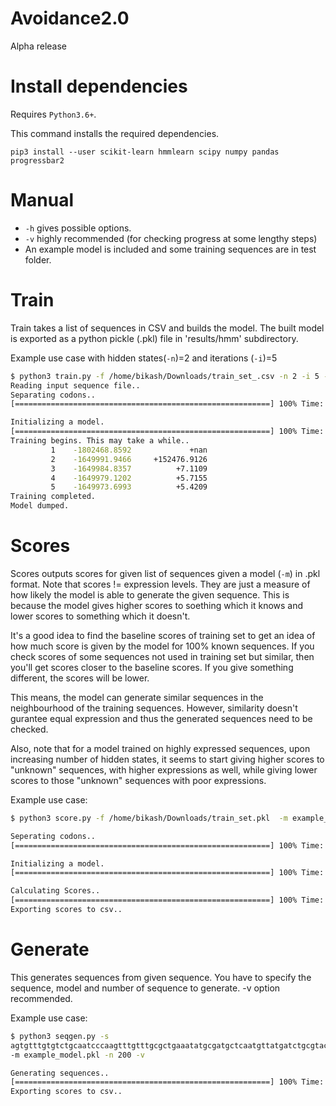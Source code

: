 # Avoidance2.0
Alpha release 



# Install dependencies 
Requires `Python3.6+`.

This command installs the required dependencies.

`pip3 install --user scikit-learn hmmlearn scipy numpy pandas progressbar2`


# Manual
  - `-h` gives possible options.
  - `-v` highly recommended (for checking progress at some lengthy steps)
  - An example model is included and some training sequences are in test folder.


# Train
Train takes a list of sequences in CSV and builds the model. The built model is 
exported as a python pickle (.pkl) file in 'results/hmm' subdirectory.

Example use case with hidden states(`-n`)=2 and iterations (`-i`)=5

```sh
$ python3 train.py -f /home/bikash/Downloads/train_set_.csv -n 2 -i 5 -v
Reading input sequence file..
Separating codons..
[=========================================================] 100% Time:  0:00:00

Initializing a model.
[=========================================================] 100% Time:  0:00:00
Training begins. This may take a while..
         1    -1802468.8592             +nan
         2    -1649991.9466     +152476.9126
         3    -1649984.8357          +7.1109
         4    -1649979.1202          +5.7155
         5    -1649973.6993          +5.4209
Training completed.
Model dumped.
```

# Scores
Scores outputs scores for given list of sequences given a model (`-m`) in .pkl
format. Note that scores != expression levels. They are just a measure of how 
likely the model is able to generate the given sequence. This is because the
model gives higher scores to soething which it knows and lower scores to
something which it doesn't. 

It's a good idea to find the baseline scores of training set to get an idea
of how much score is given by the model for 100% known sequences. If you check
scores of some sequences not used in training set but similar, then you'll get
scores closer to the baseline scores. If you give something different, the 
scores will be lower.

This means, the model can generate similar sequences in the neighbourhood of the
training sequences. However, similarity doesn't gurantee equal
expression and thus the generated sequences need to be checked. 

Also, note that for a model trained on highly expressed sequences,
upon increasing number of hidden states, it seems to start giving higher scores 
to "unknown" sequences, with higher expressions as well, while giving lower 
scores to those "unknown" sequences with poor  expressions.


Example use case:
```sh
$ python3 score.py -f /home/bikash/Downloads/train_set.pkl  -m example_model.pkl -v

Seperating codons..
[=========================================================] 100% Time:  0:00:00

Initializing a model.
[=========================================================] 100% Time:  0:00:00

Calculating Scores..
[=========================================================] 100% Time:  0:00:06
Exporting scores to csv..
```

# Generate
This generates sequences from given sequence. You have to specify the sequence,
model and number of sequence to generate. -v option recommended.


Example use case:
```sh
$ python3 seqgen.py -s 
agtgtttgtgtctgcaatcccaagtttgtttgcgctgaaatatgcgatgctcaatgttatgatctgcgtactaagccgcagatcatagtgggaact 
-m example_model.pkl -n 200 -v

Generating sequences..
[=========================================================] 100% Time:  0:00:00
Exporting scores to csv..
```
